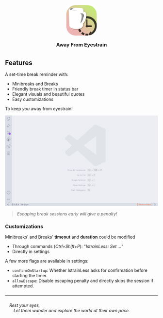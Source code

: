 <h3 align="center" style="margin-bottom: -10px">
	<img src="https://raw.githubusercontent.com/CarbonicSoda/vscode-istrainless/master/media/icon.png" width="100" alt="LaTeX Fold Icon">
	<p></p>
	Away From Eyestrain
</h3>

<br>

## Features

A set-time break reminder with:

-   Minibreaks and Breaks
-   Friendly break timer in status bar
-   Elegant visuals and beautiful quotes
-   Easy customizations

To keep _you_ away from eyestrain!

![SHOWCASE](https://github.com/CarbonicSoda/vscode-istrainless/blob/master/media/showcase.gif?raw=true)

> _Escaping break sessions early will give a penalty!_

### Customizations

Minibreaks' and Breaks' **timeout** and **duration** could be modified

-   Through commands (_Ctrl+Shift+P_): "_IstrainLess: Set ..._"
-   Directly in settings

A few more flags are available in settings:

-   `confirmOnStartup`: Whether IstrainLess asks for confirmation before starting the timer.
-   `allowEscape`: Disable escaping penalty and directly skips the session if attempted.

###

---

###

&emsp;_Rest your eyes,  
_&emsp;_&emsp;Let them wander and explore the world at their own pace._

